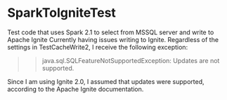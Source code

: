 # SparkToIgniteTest
Test code that uses Spark 2.1 to select from MSSQL server and write to Apache Ignite
Currently having issues writing to Ignite.
Regardless of the settings in TestCacheWrite2, I receive the following exception:
   >> java.sql.SQLFeatureNotSupportedException: Updates are not supported.
   
Since I am using Ignite 2.0, I assumed that updates were supported, according to the Apache Ignite documentation.

